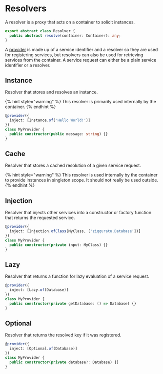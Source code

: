 # Resolvers

A resolver is a proxy that acts on a container to solicit instances.

```typescript
export abstract class Resolver {
  public abstract resolve(container: Container): any;
}
```

A [provider](providers.md) is made up of a service identifier and a resolver so they are used for registering services, but resolvers can also be used for retrieving services from the container. A service request can either be a plain service identifier or a resolver.

## Instance

Resolver that stores and resolves an instance.

{% hint style="warning" %}
This resolver is primarily used internally by the container.
{% endhint %}

```typescript
@provider({
  inject: [Instance.of('Hello World!')]
})
class MyProvider {
  public constructor(public message: string) {}
}
```

## Cache

Resolver that stores a cached resolution of a given service request.

{% hint style="warning" %}
This resolver is used internally by the container to provide instances in singleton scope. It should not really be used outside.
{% endhint %}

## Injection

Resolver that injects other services into a constructor or factory function that returns the requested service.

```typescript
@provider({
  inject: [Injection.ofClass(MyClass, ['ziqquratu.Database'])]
})
class MyProvider {
  public constructor(private input: MyClass) {}
}
```

## Lazy

Resolver that returns a function for lazy evaluation of a service request.

```typescript
@provider({
  inject: [Lazy.of(Database)]
})
class MyProvider {
  public constructor(private getDatabase: () => Database) {}
}
```

## Optional

Resolver that returns the resolved key if it was registered.

```typescript
@provider({
  inject: [Optional.of(Database)]
})
class MyProvider {
  public constructor(private database?: Database) {}
}
```

